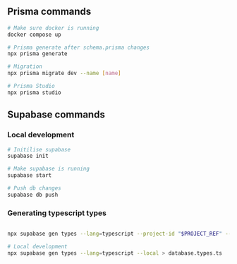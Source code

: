 ## Prisma commands

```bash
# Make sure docker is running
docker compose up

# Prisma generate after schema.prisma changes
npx prisma generate

# Migration
npx prisma migrate dev --name [name]

# Prisma Studio
npx prisma studio


```

## Supabase commands

### Local development

```bash
# Initilise supabase
supabase init

# Make supabase is running
supabase start

# Push db changes
supabase db push

```

### Generating typescript types

```bash

npx supabase gen types --lang=typescript --project-id "$PROJECT_REF" --schema public > database.types.ts

# Local development
npx supabase gen types --lang=typescript --local > database.types.ts

```
